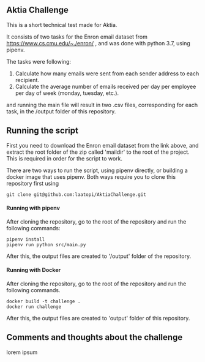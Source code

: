 ## Aktia Challenge

This is a short technical test made for Aktia.

It consists of two tasks for the Enron email dataset from https://www.cs.cmu.edu/~./enron/ , and was done with python 3.7, using pipenv.

The tasks were following:

1) Calculate how many emails were sent from each sender address to each recipient.
2) Calculate the average number of emails received per day per employee per day of week (monday, tuesday, etc.).

and running the main file will result in two .csv files, corresponding for each task, in the /output folder of this repository.

## Running the script

First you need to download the Enron email dataset from the link above, and extract the root folder of the zip called 'maildir' to the root of the project. This is required in order for the script to work.

There are two ways to run the script, using pipenv directly, or building a docker image that uses pipenv.
Both ways require you to clone this repository first using

```
git clone git@github.com:laatopi/AktiaChallenge.git
```


#### Running with pipenv

After cloning the repository, go to the root of the repository and run the following commands:

```
pipenv install 
pipenv run python src/main.py
```

After this, the output files are created to '/output' folder of the repository.

#### Running with Docker

After cloning the repository, go to the root of the repository and run the following commands.

```
docker build -t challenge .
docker run challenge
```

After this, the output files are created to 'output' folder of this repository.

## Comments and thoughts about the challenge

lorem ipsum
